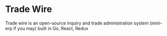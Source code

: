 # Trade Wire

Trade wire is an open-source inquiry and trade administration system (mini-erp if you may) built in Go, React, Redux

